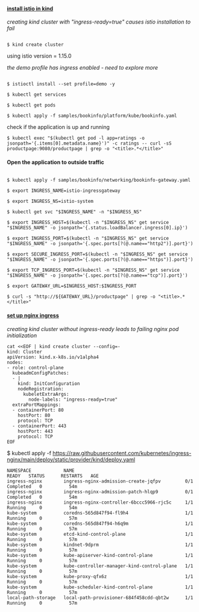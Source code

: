 #### <ins>install istio in kind</ins>

*creating kind cluster with "ingress-ready=true" causes istio installation to fail*

```console 

```

```console 
$ kind create cluster
```
using istio version = 1.15.0

*the demo profile has ingress enabled - need to explore more*

```console

$ istioctl install --set profile=demo -y

$ kubectl get services

$ kubectl get pods

$ kubectl apply -f samples/bookinfo/platform/kube/bookinfo.yaml

```

check if the application is up and running
```console 
$ kubectl exec "$(kubectl get pod -l app=ratings -o jsonpath='{.items[0].metadata.name}')" -c ratings -- curl -sS productpage:9080/productpage | grep -o "<title>.*</title>"

```

#### Open the application to outside traffic

```console 

$ kubectl apply -f samples/bookinfo/networking/bookinfo-gateway.yaml 

$ export INGRESS_NAME=istio-ingressgateway

$ export INGRESS_NS=istio-system

$ kubectl get svc "$INGRESS_NAME" -n "$INGRESS_NS"

$ export INGRESS_HOST=$(kubectl -n "$INGRESS_NS" get service "$INGRESS_NAME" -o jsonpath='{.status.loadBalancer.ingress[0].ip}')

$ export INGRESS_PORT=$(kubectl -n "$INGRESS_NS" get service "$INGRESS_NAME" -o jsonpath='{.spec.ports[?(@.name=="http2")].port}')

$ export SECURE_INGRESS_PORT=$(kubectl -n "$INGRESS_NS" get service "$INGRESS_NAME" -o jsonpath='{.spec.ports[?(@.name=="https")].port}')

$ export TCP_INGRESS_PORT=$(kubectl -n "$INGRESS_NS" get service "$INGRESS_NAME" -o jsonpath='{.spec.ports[?(@.name=="tcp")].port}')

$ export GATEWAY_URL=$INGRESS_HOST:$INGRESS_PORT

$ curl -s "http://${GATEWAY_URL}/productpage" | grep -o "<title>.*</title>"

```


#### <ins> set up nginx ingress </ins>

 *creating kind cluster without ingress-ready leads to failing nginx pod initialization*

```console
cat <<EOF | kind create cluster --config=-
kind: Cluster
apiVersion: kind.x-k8s.io/v1alpha4
nodes:
- role: control-plane
  kubeadmConfigPatches:
  - |
    kind: InitConfiguration
    nodeRegistration:
      kubeletExtraArgs:
        node-labels: "ingress-ready=true"
  extraPortMappings:
  - containerPort: 80
    hostPort: 80
    protocol: TCP
  - containerPort: 443
    hostPort: 443
    protocol: TCP
EOF
```

$ kubectl apply -f https://raw.githubusercontent.com/kubernetes/ingress-nginx/main/deploy/static/provider/kind/deploy.yaml

```console
NAMESPACE            NAME                                         READY   STATUS      RESTARTS   AGE
ingress-nginx        ingress-nginx-admission-create-jqfpv         0/1     Completed   0          54m
ingress-nginx        ingress-nginx-admission-patch-hlqp9          0/1     Completed   0          54m
ingress-nginx        ingress-nginx-controller-6bccc5966-rjc5c     1/1     Running     0          54m
kube-system          coredns-565d847f94-fl9h4                     1/1     Running     0          57m
kube-system          coredns-565d847f94-h6q9m                     1/1     Running     0          57m
kube-system          etcd-kind-control-plane                      1/1     Running     0          57m
kube-system          kindnet-9dprm                                1/1     Running     0          57m
kube-system          kube-apiserver-kind-control-plane            1/1     Running     0          57m
kube-system          kube-controller-manager-kind-control-plane   1/1     Running     0          57m
kube-system          kube-proxy-qfx6z                             1/1     Running     0          57m
kube-system          kube-scheduler-kind-control-plane            1/1     Running     0          57m
local-path-storage   local-path-provisioner-684f458cdd-qbt2w      1/1     Running     0          57m
```

